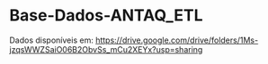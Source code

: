# Base-Dados-ANTAQ_ETL

Dados disponíveis em: https://drive.google.com/drive/folders/1Ms-jzqsWWZSaiO06B2ObvSs_mCu2XEYx?usp=sharing
